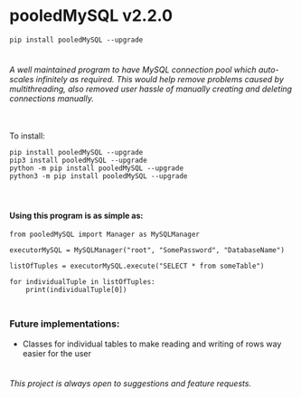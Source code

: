 # pooledMySQL v2.2.0

```pip install pooledMySQL --upgrade```


###### <br>A well maintained program to have MySQL connection pool which auto-scales infinitely as required. This would help remove problems caused by multithreading, also removed user hassle of manually creating and deleting connections manually.


<br>To install: 
```
pip install pooledMySQL --upgrade
pip3 install pooledMySQL --upgrade
python -m pip install pooledMySQL --upgrade
python3 -m pip install pooledMySQL --upgrade
```


#### <br><br>Using this program is as simple as:
```
from pooledMySQL import Manager as MySQLManager

executorMySQL = MySQLManager("root", "SomePassword", "DatabaseName")

listOfTuples = executorMySQL.execute("SELECT * from someTable")

for individualTuple in listOfTuples:
    print(individualTuple[0])
```


### <br>Future implementations:
* Classes for individual tables to make reading and writing of rows way easier for the user


###### <br>This project is always open to suggestions and feature requests.